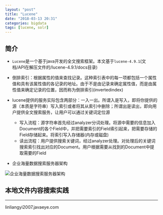 ```yaml
---
layout: "post"
title: "Lucene"
date: "2018-03-13 20:31"
categories: bigdata
tags: [lucene, solr]
---
```


## 简介

- `Lucene`是一个基于java开发的全文搜索框架。本文基于`lucene-4.9.1`(文档/API在解压文件的/lucene-4.9.1/docs目录)
- 倒排索引：根据属性的值来查找记录。这种索引表中的每一项都包括一个属性值和具有该属性值的各记录的地址。由于不是由记录来确定属性值，而是由属性值来确定记录的位置，因而称为倒排索引(invertedindex)
- lucene提供的服务实际包含两部分：一入一出。所谓入是写入，即将你提供的源（本质是字符串）写入索引或者将其从索引中删除；所谓出是读出，即向用户提供全文搜索服务，让用户可以通过关键词定位源
    - 写入流程：源字符串首先经过analyzer分词处理。将源中需要的信息加入Document的各个Field中，并把需要索引的Field索引起来，把需要存储的Field存储起来。将索引写入存储器(内存或磁盘)
    - 读出流程：用户提供搜索关键词，经过analyzer处理。对处理后的关键词搜索索引找出对应的Document。用户根据需要从找到的Document中提取需要的Field

- 企业海量数据搜索服务器架构

![企业海量数据搜索服务器架构](/data/bigdata/solr-arch.png)

## 本地文件内容搜索实践











---

linliangyi2007.javaeye.com